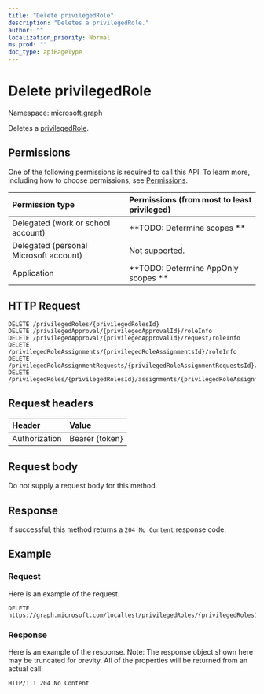 ```yaml
---
title: "Delete privilegedRole"
description: "Deletes a privilegedRole."
author: ""
localization_priority: Normal
ms.prod: ""
doc_type: apiPageType
---
```


# Delete privilegedRole

Namespace: microsoft.graph

Deletes a [privilegedRole](../resources/privilegedrole.md).

## Permissions
One of the following permissions is required to call this API. To learn more, including how to choose permissions, see [Permissions](/concepts/permissions-reference.md).

|Permission type|Permissions (from most to least privileged)|
|:---|:---|
|Delegated (work or school account)|**TODO: Determine scopes **|
|Delegated (personal Microsoft account)|Not supported.|
|Application|**TODO: Determine AppOnly scopes **|

## HTTP Request
<!-- {
  "blockType": "ignored"
}
-->
``` http
DELETE /privilegedRoles/{privilegedRolesId}
DELETE /privilegedApproval/{privilegedApprovalId}/roleInfo
DELETE /privilegedApproval/{privilegedApprovalId}/request/roleInfo
DELETE /privilegedRoleAssignments/{privilegedRoleAssignmentsId}/roleInfo
DELETE /privilegedRoleAssignmentRequests/{privilegedRoleAssignmentRequestsId}/roleInfo
DELETE /privilegedRoles/{privilegedRolesId}/assignments/{privilegedRoleAssignmentId}/roleInfo
```

## Request headers
|Header|Value|
|:---|:---|
|Authorization|Bearer {token}|

## Request body
Do not supply a request body for this method.

## Response
If successful, this method returns a `204 No Content` response code.

## Example

### Request
Here is an example of the request.
<!-- {
  "blockType": "request",
  "name": "delete_privilegedrole"
}
-->
``` http
DELETE https://graph.microsoft.com/localtest/privilegedRoles/{privilegedRolesId}
```

### Response
Here is an example of the response. Note: The response object shown here may be truncated for brevity. All of the properties will be returned from an actual call.
<!-- {
  "blockType": "response",
  "truncated": true
}
-->
``` http
HTTP/1.1 204 No Content
```


